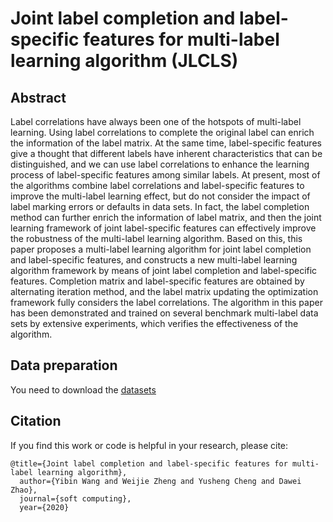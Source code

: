 # Joint label completion and label-specific features for multi-label learning algorithm (JLCLS)
## Abstract
Label correlations have always been one of the hotspots of multi-label learning. Using label correlations to complete the original label can enrich the information of the label matrix. At the same time, label-specific features give a thought that different labels have inherent characteristics that can be distinguished, and we can use label correlations to enhance the learning process of label-specific features among similar labels. At present, most of the algorithms combine label correlations and label-specific features to improve the multi-label learning effect, but do not consider the impact of label marking errors or defaults in data sets. In fact, the label completion method can further enrich the information of label matrix, and then the joint learning framework of joint label-specific features can effectively improve the robustness of the multi-label learning algorithm. Based on this, this paper proposes a multi-label learning algorithm for joint label completion and label-specific features, and constructs a new multi-label learning algorithm framework by means of joint label completion and label-specific features. Completion matrix and label-specific features are obtained by alternating iteration method, and the label matrix updating the optimization framework fully considers the label correlations. The algorithm in this paper has been demonstrated and trained on several benchmark multi-label data sets by extensive experiments, which verifies the effectiveness of the algorithm.
## Data preparation
You need to download the [datasets](http://www.kecl.ntt.co.jp/as/members/ueda/yahoo.tar)
## Citation
If you find this work or code is helpful in your research, please cite:
````
@title={Joint label completion and label-specific features for multi-label learning algorithm},
  author={Yibin Wang and Weijie Zheng and Yusheng Cheng and Dawei Zhao},
  journal={soft computing},
  year={2020}
